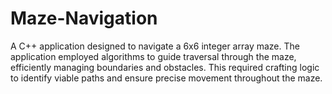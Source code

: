 # Maze-Navigation

A C++ application designed to navigate a 6x6 integer array maze. The application employed algorithms to guide traversal through the maze, efficiently managing boundaries and obstacles. This required crafting logic to identify viable paths and ensure precise movement throughout the maze.
